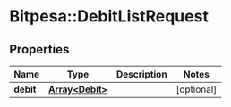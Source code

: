 # Bitpesa::DebitListRequest

## Properties
Name | Type | Description | Notes
------------ | ------------- | ------------- | -------------
**debit** | [**Array&lt;Debit&gt;**](Debit.md) |  | [optional] 


